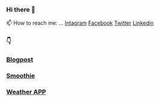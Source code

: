### Hi there 👋


 📫 How to reach me: ... [Intagram](https://www.instagram.com/gy_rao72/) [Facebook](https://www.facebook.com/gajender.rao.528) [Twitter](https://twitter.com/gyrao01) [Linkedin](https://www.linkedin.com/in/gyrao72)

###  :point_down:
### [Blogpost](https://stormy-gorge-76193.herokuapp.com/)
### [Smoothie](https://safe-reef-52919.herokuapp.com/)
### [Weather APP](https://sleepy-cliffs-80366.herokuapp.com/)
